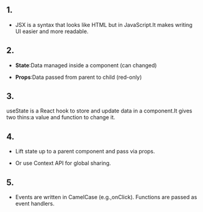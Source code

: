 ## 1. 
- JSX is a syntax that looks like HTML but in JavaScript.It makes writing UI easier and more readable.

## 2.
 - **State**:Data managed inside a component (can changed)

 - **Props**:Data passed from parent to child (red-only)

 ## 3.
 useState is a React hook to store and update data in a component.It gives two thins:a value and function to change it.

 ## 4.
 - Lift state up to a parent component and pass via props.

 - Or use Context API for global sharing.

 ## 5.
 - Events are written in CamelCase (e.g.,onClick). Functions are passed as event handlers.